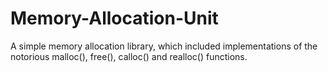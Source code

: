 # Memory-Allocation-Unit
A simple memory allocation library, which included implementations of the notorious malloc(), free(), calloc() and realloc() functions.
